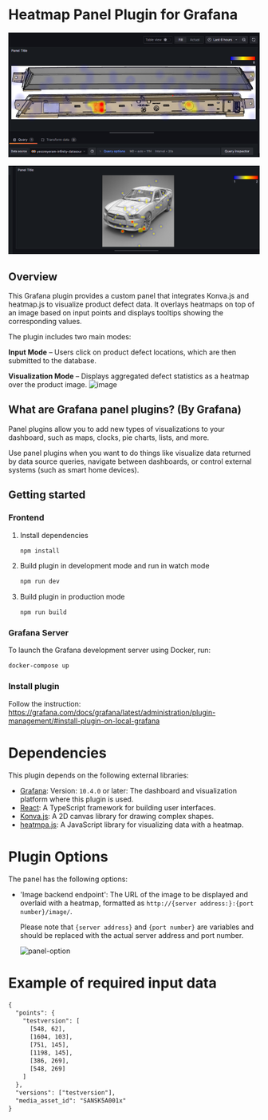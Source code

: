 # Heatmap Panel Plugin for Grafana
![SANSK5A001x](/src/img/SANSK5A001x.png)

![car-dodge](/src/img/car-dodge.png)

## Overview
This Grafana plugin provides a custom panel that integrates Konva.js and heatmap.js to visualize product defect data.
It overlays heatmaps on top of an image based on input points and displays tooltips showing the corresponding values.

The plugin includes two main modes:

**Input Mode** – Users click on product defect locations, which are then submitted to the database.

**Visualization Mode** – Displays aggregated defect statistics as a heatmap over the product image.
<img width="527" height="202" alt="image" src="https://github.com/user-attachments/assets/b7b258b2-158d-44ce-80ec-32eaf4928f82" />

## What are Grafana panel plugins? (By Grafana)

Panel plugins allow you to add new types of visualizations to your dashboard, such as maps, clocks, pie charts, lists, and more.

Use panel plugins when you want to do things like visualize data returned by data source queries, navigate between dashboards, or control external systems (such as smart home devices).


## Getting started  

### Frontend

1. Install dependencies

   ```bash
   npm install
   ```

2. Build plugin in development mode and run in watch mode

   ```bash
   npm run dev
   ```

3. Build plugin in production mode

   ```bash
   npm run build
   ```

### Grafana Server
To launch the Grafana development server using Docker, run:

```bash
docker-compose up
```

### Install plugin
Follow the instruction: 
https://grafana.com/docs/grafana/latest/administration/plugin-management/#install-plugin-on-local-grafana

<!-- 4. Run the tests (using Jest)

   ```bash
   # Runs the tests and watches for changes, requires git init first
   npm run test

   # Exits after running all the tests
   npm run test:ci
   ```

5. Spin up a Grafana instance and run the plugin inside it (using Docker)

   ```bash
   npm run server
   ```

6. Run the E2E tests (using Cypress)

   ```bash
   # Spins up a Grafana instance first that we tests against
   npm run server

   # Starts the tests
   npm run e2e
   ```

7. Run the linter

   ```bash
   npm run lint

   # or

   npm run lint:fix
   ``` -->

# Dependencies
This plugin depends on the following external libraries:

- [Grafana](https://grafana.com/): Version: `10.4.0` or later: The dashboard and visualization platform where this plugin is used. 
- [React](https://react.dev/):
A TypeScript framework for building user interfaces.
- [Konva.js](https://konvajs.org/index.html):
A 2D canvas library for drawing complex shapes.
- [heatmpa.js](https://www.patrick-wied.at/static/heatmapjs/):
A JavaScript library for visualizing data with a heatmap.

# Plugin Options
The panel has the following options:
- 'Image backend endpoint': The URL of the image to be displayed and overlaid with a heatmap, formatted as `http://{server address:}:{port number}/image/`.
   
   Please note that `{server address}` and `{port number}` are variables and should be replaced with the actual server address and port number.
   
   ![panel-option](/src/img/panel-option.png)   


# Example of required input data
```
{
  "points": {
    "testversion": [
      [548, 62],
      [1604, 103],
      [751, 145],
      [1198, 145],
      [386, 269],
      [548, 269]
    ]
  },
  "versions": ["testversion"],
  "media_asset_id": "SANSK5A001x"
}

```


<!-- 
# Distributing your plugin

When distributing a Grafana plugin either within the community or privately the plugin must be signed so the Grafana application can verify its authenticity. This can be done with the `@grafana/sign-plugin` package.

_Note: It's not necessary to sign a plugin during development. The docker development environment that is scaffolded with `@grafana/create-plugin` caters for running the plugin without a signature._

## Initial steps

Before signing a plugin please read the Grafana [plugin publishing and signing criteria](https://grafana.com/legal/plugins/#plugin-publishing-and-signing-criteria) documentation carefully.

`@grafana/create-plugin` has added the necessary commands and workflows to make signing and distributing a plugin via the grafana plugins catalog as straightforward as possible.

Before signing a plugin for the first time please consult the Grafana [plugin signature levels](https://grafana.com/legal/plugins/#what-are-the-different-classifications-of-plugins) documentation to understand the differences between the types of signature level.

1. Create a [Grafana Cloud account](https://grafana.com/signup).
2. Make sure that the first part of the plugin ID matches the slug of your Grafana Cloud account.
   - _You can find the plugin ID in the `plugin.json` file inside your plugin directory. For example, if your account slug is `acmecorp`, you need to prefix the plugin ID with `acmecorp-`._
3. Create a Grafana Cloud API key with the `PluginPublisher` role.
4. Keep a record of this API key as it will be required for signing a plugin

## Signing a plugin

### Using Github actions release workflow

If the plugin is using the github actions supplied with `@grafana/create-plugin` signing a plugin is included out of the box. The [release workflow](./.github/workflows/release.yml) can prepare everything to make submitting your plugin to Grafana as easy as possible. Before being able to sign the plugin however a secret needs adding to the Github repository.

1. Please navigate to "settings > secrets > actions" within your repo to create secrets.
2. Click "New repository secret"
3. Name the secret "GRAFANA_API_KEY"
4. Paste your Grafana Cloud API key in the Secret field
5. Click "Add secret"

#### Push a version tag

To trigger the workflow we need to push a version tag to github. This can be achieved with the following steps:

1. Run `npm version <major|minor|patch>`
2. Run `git push origin main --follow-tags`

## Learn more

Below you can find source code for existing app plugins and other related documentation.

- [Basic panel plugin example](https://github.com/grafana/grafana-plugin-examples/tree/master/examples/panel-basic#readme)
- [`plugin.json` documentation](https://grafana.com/developers/plugin-tools/reference/plugin-json)
- [How to sign a plugin?](https://grafana.com/developers/plugin-tools/publish-a-plugin/sign-a-plugin) -->
